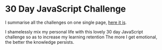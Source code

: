 # 30 Day JavaScript Challenge

I summarise all the challenges on one single page, [here it is](https://miayam.github.io/js30).

I shamelessly mix my personal life with this lovely 30 day JavaScript challenge so as to increase my learning retention
The more I get emotional, the better the knowledge persists.

